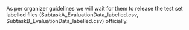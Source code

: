 As per organizer guidelines we will wait for them to release the test set labelled files (SubtaskA_EvaluationData_labelled.csv, SubtaskB_EvaluationData_labelled.csv) officially.